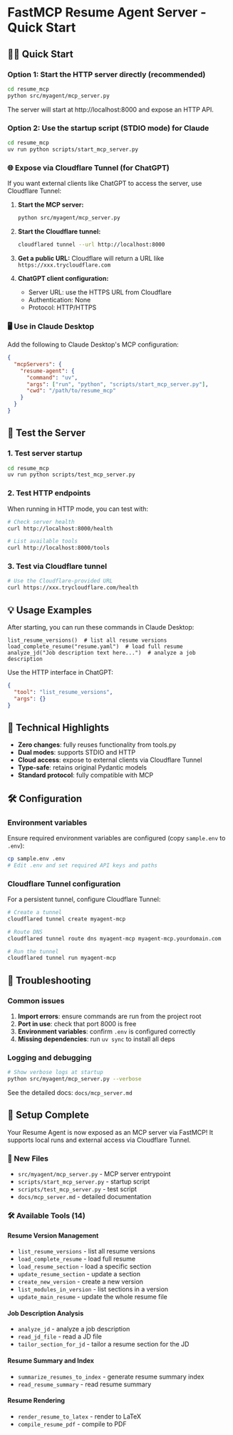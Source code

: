 # FastMCP Resume Agent Server - Quick Start

## 🏃‍♂️ Quick Start

### Option 1: Start the HTTP server directly (recommended)

```bash
cd resume_mcp
python src/myagent/mcp_server.py
```

The server will start at http://localhost:8000 and expose an HTTP API.

### Option 2: Use the startup script (STDIO mode) for Claude

```bash
cd resume_mcp
uv run python scripts/start_mcp_server.py
```

### 🌐 Expose via Cloudflare Tunnel (for ChatGPT)

If you want external clients like ChatGPT to access the server, use Cloudflare Tunnel:

1. **Start the MCP server:**
   ```bash
   python src/myagent/mcp_server.py
   ```

2. **Start the Cloudflare tunnel:**
   ```bash
   cloudflared tunnel --url http://localhost:8000
   ```

3. **Get a public URL:**
   Cloudflare will return a URL like `https://xxx.trycloudflare.com`

4. **ChatGPT client configuration:**
   - Server URL: use the HTTPS URL from Cloudflare
   - Authentication: None
   - Protocol: HTTP/HTTPS

### 🖥️ Use in Claude Desktop

Add the following to Claude Desktop's MCP configuration:

```json
{
  "mcpServers": {
    "resume-agent": {
      "command": "uv",
      "args": ["run", "python", "scripts/start_mcp_server.py"],
      "cwd": "/path/to/resume_mcp"
    }
  }
}
```

## 🧪 Test the Server

### 1. Test server startup
```bash
cd resume_mcp
uv run python scripts/test_mcp_server.py
```

### 2. Test HTTP endpoints

When running in HTTP mode, you can test with:

```bash
# Check server health
curl http://localhost:8000/health

# List available tools
curl http://localhost:8000/tools
```

### 3. Test via Cloudflare tunnel

```bash
# Use the Cloudflare-provided URL
curl https://xxx.trycloudflare.com/health
```

## 💡 Usage Examples

After starting, you can run these commands in Claude Desktop:

```
list_resume_versions()  # list all resume versions
load_complete_resume("resume.yaml")  # load full resume
analyze_jd("Job description text here...")  # analyze a job description
```

Use the HTTP interface in ChatGPT:

```json
{
  "tool": "list_resume_versions",
  "args": {}
}
```

## 🔧 Technical Highlights

- **Zero changes**: fully reuses functionality from tools.py
- **Dual modes**: supports STDIO and HTTP
- **Cloud access**: expose to external clients via Cloudflare Tunnel
- **Type-safe**: retains original Pydantic models
- **Standard protocol**: fully compatible with MCP

## 🛠️ Configuration

### Environment variables

Ensure required environment variables are configured (copy `sample.env` to `.env`):

```bash
cp sample.env .env
# Edit .env and set required API keys and paths
```

### Cloudflare Tunnel configuration

For a persistent tunnel, configure Cloudflare Tunnel:

```bash
# Create a tunnel
cloudflared tunnel create myagent-mcp

# Route DNS
cloudflared tunnel route dns myagent-mcp myagent-mcp.yourdomain.com

# Run the tunnel
cloudflared tunnel run myagent-mcp
```

## 🐛 Troubleshooting

### Common issues

1. **Import errors**: ensure commands are run from the project root
2. **Port in use**: check that port 8000 is free
3. **Environment variables**: confirm `.env` is configured correctly
4. **Missing dependencies**: run `uv sync` to install all deps

### Logging and debugging

```bash
# Show verbose logs at startup
python src/myagent/mcp_server.py --verbose
```

See the detailed docs: `docs/mcp_server.md`

## 🚀 Setup Complete

Your Resume Agent is now exposed as an MCP server via FastMCP! It supports local runs and external access via Cloudflare Tunnel.

### 📁 New Files
- `src/myagent/mcp_server.py` - MCP server entrypoint
- `scripts/start_mcp_server.py` - startup script
- `scripts/test_mcp_server.py` - test script
- `docs/mcp_server.md` - detailed documentation

### 🛠️ Available Tools (14)

#### Resume Version Management
- `list_resume_versions` - list all resume versions
- `load_complete_resume` - load full resume
- `load_resume_section` - load a specific section
- `update_resume_section` - update a section
- `create_new_version` - create a new version
- `list_modules_in_version` - list sections in a version
- `update_main_resume` - update the whole resume file

#### Job Description Analysis
- `analyze_jd` - analyze a job description
- `read_jd_file` - read a JD file
- `tailor_section_for_jd` - tailor a resume section for the JD

#### Resume Summary and Index
- `summarize_resumes_to_index` - generate resume summary index
- `read_resume_summary` - read resume summary

#### Resume Rendering
- `render_resume_to_latex` - render to LaTeX
- `compile_resume_pdf` - compile to PDF
